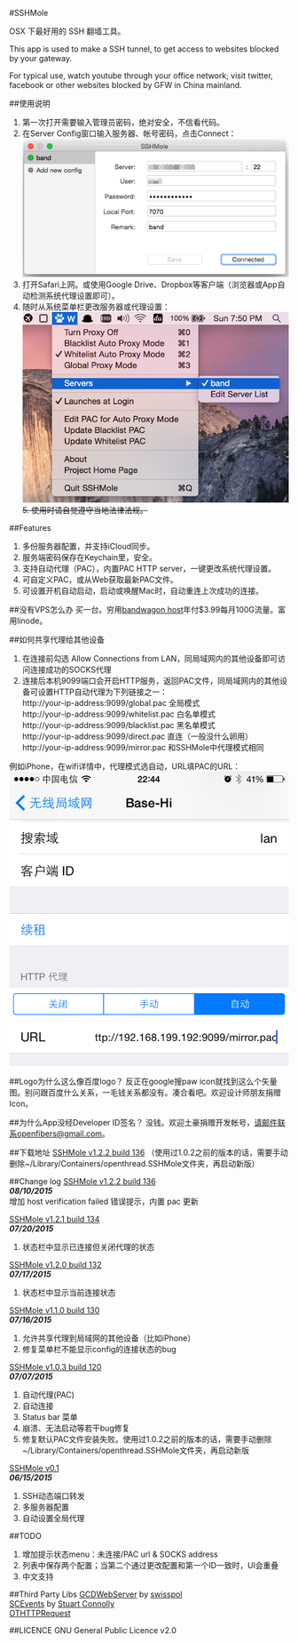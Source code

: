 #SSHMole

OSX 下最好用的 SSH 翻墙工具。  

This app is used to make a SSH tunnel, to get access to websites blocked by your gateway.  

For typical use, watch youtube through your office network; visit twitter, facebook or other websites blocked by GFW in China mainland.

##使用说明
1. 第一次打开需要输入管理员密码，绝对安全，不信看代码。  
2. 在Server Config窗口输入服务器、帐号密码，点击Connect：  
![demo](https://raw.githubusercontent.com/OpenFibers/SSHMole/master/DemoPics/demo1.png)  
3. 打开Safari上网。或使用Google Drive、Dropbox等客户端（浏览器或App自动检测系统代理设置即可）。  
4. 随时从系统菜单栏更改服务器或代理设置：  
![demo](https://raw.githubusercontent.com/OpenFibers/SSHMole/master/DemoPics/demo2.png)  
~~5. 使用时请自觉遵守当地法律法规。~~  

##Features
1. 多份服务器配置，并支持iCloud同步。  
2. 服务端密码保存在Keychain里，安全。  
3. 支持自动代理（PAC），内置PAC HTTP server，一键更改系统代理设置。
4. 可自定义PAC，或从Web获取最新PAC文件。  
5. 可设置开机自动启动，启动或唤醒Mac时，自动重连上次成功的连接。  

##没有VPS怎么办
买一台。穷用[bandwagon host](http://www.tennfy.com/1347.html)年付$3.99每月100G流量。富用linode。  

##如何共享代理给其他设备
1. 在连接前勾选 Allow Connections from LAN，同局域网内的其他设备即可访问连接成功的SOCKS代理  
2. 连接后本机9099端口会开启HTTP服务，返回PAC文件，同局域网内的其他设备可设置HTTP自动代理为下列链接之一：  
http://your-ip-address:9099/global.pac  全局模式  
http://your-ip-address:9099/whitelist.pac  白名单模式  
http://your-ip-address:9099/blacklist.pac  黑名单模式  
http://your-ip-address:9099/direct.pac  直连（一般没什么卵用）  
http://your-ip-address:9099/mirror.pac  和SSHMole中代理模式相同  

例如iPhone，在wifi详情中，代理模式选自动，URL填PAC的URL：  
![iPhone settings](https://raw.githubusercontent.com/OpenFibers/SSHMole/master/DemoPics/iphone_settings.png)  

##Logo为什么这么像百度logo？
反正在google搜paw icon就找到这么个矢量图。别问跟百度什么关系，一毛钱关系都没有。凑合看吧。欢迎设计师朋友捐赠Icon。  

##为什么App没经Developer ID签名？
没钱。欢迎土豪捐赠开发帐号，请邮件联系openfibers@gmail.com。  

##下载地址
[SSHMole v1.2.2 build 136](https://github.com/OpenFibers/SSHMole/raw/master/Product/SSHMole_v1.2.2_build136.zip) （使用过1.0.2之前的版本的话，需要手动删除~/Library/Containers/openthread.SSHMole文件夹，再启动新版）    

##Change log
[SSHMole v1.2.2 build 136](https://github.com/OpenFibers/SSHMole/raw/master/Product/SSHMole_v1.2.2_build136.zip)  
***08/10/2015***  
增加 host verification failed 错误提示，内置 pac 更新  

[SSHMole v1.2.1 build 134](https://github.com/OpenFibers/SSHMole/raw/master/Product/SSHMole_v1.2.1_build134.zip)  
***07/20/2015***  
1. 状态栏中显示已连接但关闭代理的状态  

[SSHMole v1.2.0 build 132](https://github.com/OpenFibers/SSHMole/raw/master/Product/SSHMole_v1.2.0_build132.zip)  
***07/17/2015***  
1. 状态栏中显示当前连接状态  

[SSHMole v1.1.0 build 130](https://github.com/OpenFibers/SSHMole/raw/master/Product/SSHMole_v1.1.0_build130.zip)  
***07/16/2015***  
1. 允许共享代理到局域网的其他设备（比如iPhone）  
2. 修复菜单栏不能显示config的连接状态的bug  

[SSHMole v1.0.3 build 120](https://github.com/OpenFibers/SSHMole/raw/master/Product/SSHMole_v1.0.3_build120.zip)  
***07/07/2015***  
1. 自动代理(PAC)  
2. 自动连接  
3. Status bar 菜单  
4. 崩溃、无法启动等若干bug修复  
5. 修复默认PAC文件安装失败。使用过1.0.2之前的版本的话，需要手动删除~/Library/Containers/openthread.SSHMole文件夹，再启动新版  

[SSHMole v0.1](https://github.com/OpenFibers/SSHMole/raw/master/Product/SSHMole_v0.1.zip)  
***06/15/2015***  
1. SSH动态端口转发
2. 多服务器配置
3. 自动设置全局代理

##TODO
1. 增加提示状态menu：未连接/PAC url & SOCKS address
2. 列表中保存两个配置；当第二个通过更改配置和第一个ID一致时，UI会重叠  
3. 中文支持

##Third Party Libs
[GCDWebServer](https://github.com/swisspol/GCDWebServer) by [swisspol](https://github.com/swisspol)  
[SCEvents](http://stuconnolly.com/projects/code/) by [Stuart Connolly](http://stuconnolly.com/about/)  
[OTHTTPRequest](https://github.com/OpenFibers/OTHTTPRequest)  

##LICENCE
GNU General Public Licence v2.0